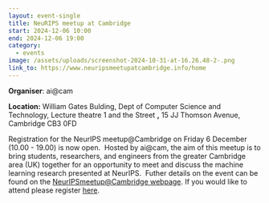 ```yaml
---
layout: event-single
title: NeuRIPS meetup at Cambridge
start: 2024-12-06 10:00
end: 2024-12-06 19:00
category:
  - events
image: /assets/uploads/screenshot-2024-10-31-at-16.26.48-2-.png
link_to: https://www.neuripsmeetupatcambridge.info/home
---
```

**Organiser**: ai@cam

**Location:** William Gates Bulding, Dept of Computer Science and Technology, Lecture theatre 1 and the Street **,** 15 JJ Thomson Avenue, Cambridge CB3 0FD

Registration for the NeurIPS meetup@Cambridge on Friday 6 December (10.00 - 19.00) is now open.  Hosted by ai@cam, the aim of this meetup is to bring students, researchers, and engineers from the greater Cambridge area (UK) together for an opportunity to meet and discuss the machine learning research presented at NeurIPS.  Futher details on the event can be found on the [NeurIPSmeetup@Cambridge webpage](https://www.neuripsmeetupatcambridge.info/home). If you would like to attend please register [here](https://www.eventbrite.co.uk/e/neurips-cambridge-2024-tickets-1069228714869?aff=oddtdtcreator).